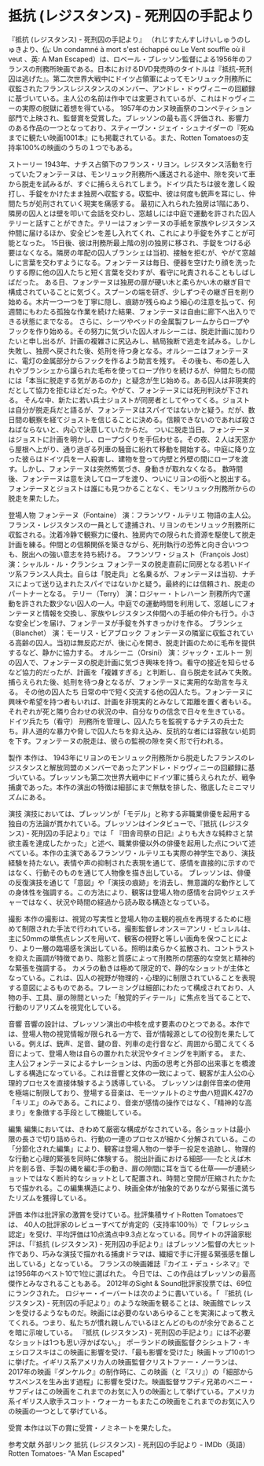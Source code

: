 # 抵抗 (レジスタンス) - 死刑囚の手記より

『抵抗 (レジスタンス) - 死刑囚の手記より』 （れじすたんすしけいしゅうのしゅきより、仏: Un condamné à mort s'est échappé ou Le Vent souffle où il veut 、英: A Man Escaped）は、ロベール・ブレッソン監督による1956年のフランスの刑務所映画である。日本におけるDVD発売時のタイトルは『抵抗-死刑囚は逃げた』。第二次世界大戦中にドイツ占領軍によってモンリュック刑務所に収監されたフランスレジスタンスのメンバー、アンドレ・ドゥヴィニーの回顧録に基づいている。主人公の名前は作中では変更されているが、これはドゥヴィニーの実際の脱獄に着想を得ている。
1957年のカンヌ映画祭のコンペティション部門で上映され、監督賞を受賞した。ブレッソンの最も高く評価され、影響力のある作品の一つとなっており、スティーヴン・ジェイ・シュナイダーの『死ぬまでに観たい映画1001本』にも掲載されている。また、Rotten Tomatoesの支持率100%の映画のうちの１つでもある。

ストーリー
1943年、ナチス占領下のフランス・リヨン。レジスタンス活動を行っていたフォンテーヌは、モンリュック刑務所へ護送される途中、隙を突いて車から脱走を試みるが、すぐに捕らえられてしまう。ドイツ兵たちは彼を激しく殴打し、手錠をかけたまま独房へ収監する。収監中、彼は何度も銃声を耳にし、仲間たちが処刑されていく現実を痛感する。
最初に入れられた独房は1階にあり、隣房の囚人とは壁を叩いて会話を交わし、窓越しには中庭で運動を許された囚人テリーと話すことができた。テリーはフォンテーヌの手紙を家族やレジスタンス仲間に届けるほか、安全ピンを差し入れてくれ、これにより手錠を外すことが可能となった。
15日後、彼は刑務所最上階の別の独房に移され、手錠をつける必要はなくなる。隣房の年配の囚人ブランシェは当初、接触を拒むが、やがて窓越しに言葉を交わすようになる。フォンテーヌは毎日、便器を空けたり顔を洗ったりする際に他の囚人たちと短く言葉を交わすが、看守に叱責されることもしばしばだった。
ある日、フォンテーヌは独房の扉が硬い木と柔らかい木の継ぎ目で構成されていることに気づく。スプーンの端を研ぎ、少しずつその継ぎ目を削り始める。木片一つ一つを丁寧に隠し、痕跡が残らぬよう細心の注意を払って、何週間にもわたる孤独な作業を続けた結果、フォンテーヌは自由に廊下へ出入りできる状態にまでなる。
さらに、シーツやベッドの金属製フレームからロープやフックを作り始める。その努力に気づいた囚人オルシーニは、脱走計画に加わりたいと申し出るが、計画の複雑さに尻込みし、結局独断で逃走を試みる。しかし失敗し、独房へ戻された後、処刑を待つ身となる。オルシーニはフォンテーヌに、電灯の金属部分からフックを作るよう助言を残す。
その後も、布の差し入れやブランシェから譲られた毛布を使ってロープ作りを続けるが、仲間たちの間には「本当に脱走する気があるのか」と疑念が生じ始める。ある囚人は非現実的だとして協力を拒むほどだった。やがて、フォンテーヌには死刑判決が下される。
そんな中、新たに若い兵士ジョストが同房者としてやってくる。ジョストは自分が脱走兵だと語るが、フォンテーヌはスパイではないかと疑う。だが、数日間の観察を経てジョストを信じることに決める。信頼できないのであれば殺さねばならないと、内心で決意していたからだ。
ついに脱走当日。フォンテーヌはジョストに計画を明かし、ロープづくりを手伝わせる。その夜、２人は天窓から屋根へ上がり、通り過ぎる列車の騒音に紛れて移動を開始する。中庭に降り立った彼らはドイツ兵を一人殺害し、建物を登って内壁と外壁の間にロープを渡す。しかし、フォンテーヌは突然怖気づき、身動きが取れなくなる。
数時間後、フォンテーヌは意を決してロープを渡り、ついにリヨンの街へと脱出する。フォンテーヌとジョストは誰にも見つかることなく、モンリュック刑務所からの脱走を果たした。

登場人物
フォンテーヌ（Fontaine）
演：フランソワ・ルテリエ
物語の主人公。フランス・レジスタンスの一員として逮捕され、リヨンのモンリュック刑務所に収監される。沈着冷静で観察力に優れ、独房内での限られた資源を駆使して脱走計画を練る。仲間との信頼関係を築きながら、死刑執行の恐怖と向き合いつつも、脱出への強い意志を持ち続ける。
フランソワ・ジョスト（François Jost）
演：シャルル・ル・クランシュ
フォンテーヌの脱走直前に同房となる若いドイツ系フランス人兵士。自らは「脱走兵」と名乗るが、フォンテーヌは当初、ナチスによって送り込まれたスパイではないかと疑う。最終的には信頼され、脱走のパートナーとなる。
テリー（Terry）
演：ロジャー・トレハーン
刑務所内で運動を許された数少ない囚人の一人。中庭での運動時間を利用して、窓越しにフォンテーヌと情報を交換し、家族やレジスタンス仲間への手紙の仲介も行う。小さな安全ピンを届け、フォンテーヌが手錠を外すきっかけを作る。
ブランシェ（Blanchet）
演：モーリス・ビアブロック
フォンテーヌの隣室に収監されている高齢の囚人。当初は無反応だが、後に心を開き、脱走計画のために毛布を提供するなど、静かに協力する。
オルシーニ（Orsini）
演：ジャック・エルトー
別の囚人で、フォンテーヌの脱走計画に気づき興味を持つ。看守の接近を知らせるなど協力的だったが、計画を「複雑すぎる」と判断し、自ら脱走を試みて失敗。捕らえられた後、処刑を待つ身となるが、フォンテーヌに実用的な助言を与える。
その他の囚人たち
日常の中で短く交流する他の囚人たち。フォンテーヌに興味や希望を持つ者もいれば、計画を非現実的とみなして距離を置く者もいる。それぞれが死と隣り合わせの状況の中、自分なりの信念で日々を生きている。
ドイツ兵たち（看守）
刑務所を管理し、囚人たちを監視するナチスの兵士たち。非人道的な暴力や脅しで囚人たちを抑え込み、反抗的な者には容赦ない処罰を下す。フォンテーヌの脱走は、彼らの監視の隙を突く形で行われる。

製作
本作は、 1943年にリヨンのモンリュック刑務所から脱走したフランスのレジスタンスと解放同盟のメンバーであったアンドレ・ドゥヴィニーの回顧録に基づいている。ブレッソンも第二次世界大戦中にドイツ軍に捕らえられたが、戦争捕虜であった。本作の演出の特徴は細部にまで無駄を排した、徹底したミニマリズムにある。

演技
演技においては、ブレッソンが「モデル」と称する非職業俳優を起用する独自の方法論が貫かれている。ブレッソンはインタビューで、『抵抗 (レジスタンス) - 死刑囚の手記より』では「 『田舎司祭の日記』よりも大きな純粋さと禁欲主義を達成したかった」と述べ、職業俳優以外の俳優を起用した点について述べている。本作の主演であるフランソワ・ルテリエも実際の神学生であり、演技経験を持たない。表情や声の抑制された表現を通じて、感情を直接的に示すのではなく、行動そのものを通じて人物像を描き出している。
ブレッソンは、俳優の反復演技を通じて「意図」や「演技の痕跡」を消去し、無意識的な動作としての身体性を強調する。この方法により、観客は登場人物の感情を台詞やジェスチャーではなく、状況や時間の経過から読み取る構造となっている。

撮影
本作の撮影は、視覚の写実性と登場人物の主観的視点を再現するために極めて制限された手法で行われている。撮影監督レオンス＝アンリ・ビュレルは、主に50mmの単焦点レンズを用いて、観客の視野と等しい画角を保つことにより、より一層の臨場感を演出している。照明は柔らかく拡散され、コントラストを抑えた画調が特徴であり、陰影と質感によって刑務所の閉塞的な空気と精神的な緊張を強調する。
カメラの動きは極めて限定的で、静的なショットが主体となっている。これは、囚人の視野が物理的・心理的に制限されていることを表現する意図によるものである。フレーミングは細部にわたって構成されており、人物の手、工具、扉の隙間といった「触覚的ディテール」に焦点を当てることで、行動のリアリズムを視覚化している。

音響
音響の設計は、ブレッソン演出の中核を成す要素のひとつである。本作では、登場人物の視覚情報が限られる一方で、音が情報源としての役割を果たしている。例えば、銃声、足音、鍵の音、列車の走行音など、周囲から聞こえてくる音によって、登場人物は自らの置かれた状況やタイミングを判断する。
また、主人公フォンテーヌによるナレーションは、内面の思考と外部の出来事とを橋渡しする構造になっている。これは音響と文体の一致によって、観客が主人公の心理的プロセスを直接体験するよう誘導している。
ブレッソンは劇伴音楽の使用を極端に制限しており、登場する音楽は、モーツァルトのミサ曲ハ短調K.427の「キリエ」のみである。これにより、音楽が感情の操作ではなく、「精神的な高まり」を象徴する手段として機能している。

編集
編集においては、きわめて厳密な構成がなされている。各ショットは最小限の長さで切り詰められ、行動の一連のプロセスが細かく分解されている。この「分節化された編集」により、観客は登場人物の一挙手一投足を追跡し、物理的な行動と心理的緊張を同時に体験する。
脱出計画における細部――たとえば木片を削る音、手製の縄を編む手の動き、扉の隙間に耳を当てる仕草――が連続ショットではなく断片的なショットとして配置され、時間と空間が圧縮されたかたちで描かれる。この編集構造により、映画全体が抽象的でありながら緊張に満ちたリズムを獲得している。

評価
本作は批評家の激賞を受けている。批評集積サイトRotten Tomatoesでは、 40人の批評家のレビューすべてが肯定的（支持率100％）で「フレッシュ認定」を受け、平均評価は10点満点中9.3点となっている。同サイトの評論家総評は、「『抵抗 (レジスタンス) - 死刑囚の手記より』はブレッソン監督の大ヒット作であり、巧みな演技で描かれる捕虜ドラマは、繊細で手に汗握る緊張感を醸し出している」となっている。 
フランスの映画雑誌『カイエ・デュ・シネマ』では1956年のベスト10で1位に選ばれた。 
今日では、この作品はブレッソンの最高傑作とみなされることもある。 2012年のSight & Sound批評家投票では、69位にランクされた。  ロジャー・イーバートは次のように書いている。「 『抵抗 (レジスタンス) - 死刑囚の手記より』のような映画を観ることは、映画館でレッスンを受けるようなものだ。映画には必要のないあらゆることを実演によって教えてくれる。つまり、私たちが慣れ親しんでいるほとんどのものが余分であることを暗に示唆している。 『抵抗 (レジスタンス) - 死刑囚の手記より』には不必要なショットは1つも思い浮かばない。」
ポーランドの映画監督クシシュトフ・キェシロフスキはこの映画に影響を受け、「最も影響を受けた」映画トップ10の1つに挙げた。イギリス系アメリカ人の映画監督クリストファー・ノーランは、 2017年の映画『ダンケルク』の制作時に、この映画（と『スリ』）の「細部からサスペンスを生み出す過程」に影響を受けた。映画監督サフディ兄弟のベニー・サフディはこの映画をこれまでのお気に入りの映画として挙げている。アメリカ系イギリス人歌手スコット・ウォーカーもまたこの映画をこれまでのお気に入りの映画の一つとして挙げている。

受賞
本作は以下の賞に受賞・ノミネートを果たした。

参考文献
外部リンク
抵抗 (レジスタンス) - 死刑囚の手記より - IMDb（英語） 
Rotten Tomatoes- "A Man Escaped"